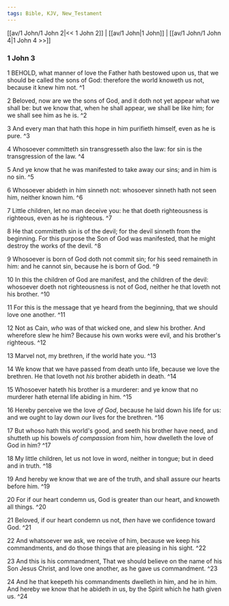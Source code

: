 ```yaml
---
tags: Bible, KJV, New_Testament
---
```


[[av/1 John/1 John 2|<< 1 John 2]] | [[av/1 John|1 John]] | [[av/1 John/1 John 4|1 John 4 >>]]

### 1 John 3

1 BEHOLD, what manner of love the Father hath bestowed upon us, that we should be called the sons of God: therefore the world knoweth us not, because it knew him not. ^1

2 Beloved, now are we the sons of God, and it doth not yet appear what we shall be: but we know that, when he shall appear, we shall be like him; for we shall see him as he is. ^2

3 And every man that hath this hope in him purifieth himself, even as he is pure. ^3

4 Whosoever committeth sin transgresseth also the law: for sin is the transgression of the law. ^4

5 And ye know that he was manifested to take away our sins; and in him is no sin. ^5

6 Whosoever abideth in him sinneth not: whosoever sinneth hath not seen him, neither known him. ^6

7 Little children, let no man deceive you: he that doeth righteousness is righteous, even as he is righteous. ^7

8 He that committeth sin is of the devil; for the devil sinneth from the beginning. For this purpose the Son of God was manifested, that he might destroy the works of the devil. ^8

9 Whosoever is born of God doth not commit sin; for his seed remaineth in him: and he cannot sin, because he is born of God. ^9

10 In this the children of God are manifest, and the children of the devil: whosoever doeth not righteousness is not of God, neither he that loveth not his brother. ^10

11 For this is the message that ye heard from the beginning, that we should love one another. ^11

12 Not as Cain, _who_ was of that wicked one, and slew his brother. And wherefore slew he him? Because his own works were evil, and his brother's righteous. ^12

13 Marvel not, my brethren, if the world hate you. ^13

14 We know that we have passed from death unto life, because we love the brethren. He that loveth not _his_ brother abideth in death. ^14

15 Whosoever hateth his brother is a murderer: and ye know that no murderer hath eternal life abiding in him. ^15

16 Hereby perceive we the love _of_ _God_, because he laid down his life for us: and we ought to lay down _our_ lives for the brethren. ^16

17 But whoso hath this world's good, and seeth his brother have need, and shutteth up his bowels _of_ _compassion_ from him, how dwelleth the love of God in him? ^17

18 My little children, let us not love in word, neither in tongue; but in deed and in truth. ^18

19 And hereby we know that we are of the truth, and shall assure our hearts before him. ^19

20 For if our heart condemn us, God is greater than our heart, and knoweth all things. ^20

21 Beloved, if our heart condemn us not, _then_ have we confidence toward God. ^21

22 And whatsoever we ask, we receive of him, because we keep his commandments, and do those things that are pleasing in his sight. ^22

23 And this is his commandment, That we should believe on the name of his Son Jesus Christ, and love one another, as he gave us commandment. ^23

24 And he that keepeth his commandments dwelleth in him, and he in him. And hereby we know that he abideth in us, by the Spirit which he hath given us. ^24

